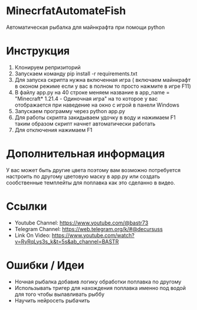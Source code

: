 # MinecrfatAutomateFish
Автоматическая рыбалка для майнкрафта при помощи python

# Инструкция

1) Клонируем репризиторий
2) Запускаем команду pip install -r requirements.txt
3) Для запуска скрипта нужна включенная игра ( включаем майнкрафт в оконом режиме если у вас в полном то просто нажмите в игре F11)
4) В файлу app.py на 40 строке меняем название в app_name = "Minecraft* 1.21.4 - Одиночная игра" на то которое у вас отображается при наведение на окно с игрой в панели Windows
5) Запускаем программу через python app.py
6) Для работы скрипта закидываем удочку в воду и нажимаем F1 таким образом скрипт начнет автоматически работать
7) Для отключения нажимаем F1

# Дополнительная информация

У вас может быть другие цвета поэтому вам возможно потребуется настроить по другому цветовую маску в app.py или создать сообственные темплейты для поплавка как это сделанно в видео.

# Ссылки

* Youtube Channel: https://www.youtube.com/@bastr73
* Telegram Channel: https://web.telegram.org/k/#@decursuss
* Link On Video: https://www.youtube.com/watch?v=RyRqLys3s_k&t=5s&ab_channel=BASTR


# Ошибки / Идеи

* Ночная рыбалка добавив логику обработки поплавка по другому
* Использывать тригер для нахождения поплавка именно под водой для того чтобы вылавливать рыббу
* Научить нейросеть рыбачить

